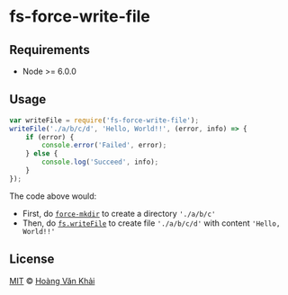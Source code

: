 
# fs-force-write-file

## Requirements

 * Node >= 6.0.0

## Usage

```javascript
var writeFile = require('fs-force-write-file');
writeFile('./a/b/c/d', 'Hello, World!!', (error, info) => {
    if (error) {
        console.error('Failed', error);
    } else {
        console.log('Succeed', info);
    }
});
```

The code above would:
 * First, do [`force-mkdir`](https://www.npmjs.com/package/fs-force-mkdir) to create a directory `'./a/b/c'`
 * Then, do [`fs.writeFile`](https://nodejs.org/api/fs.html#fs_fs_writefile_file_data_options_callback) to create file `'./a/b/c/d'` with content `'Hello, World!!'`

## License

[MIT](https://github.com/ksxnodemodules/my-licenses/blob/master/MIT.md) © [Hoàng Văn Khải](https://github.com/KSXGitHub)
